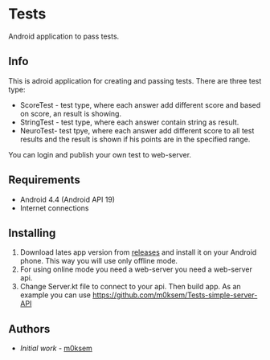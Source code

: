 # Tests

Android application to pass tests. 

## Info

This is adroid application for creating and passing tests.
There are three test type:
 - ScoreTest - test type, where each answer add different score and based on score, an result is showing.
 - StringTest - test type, where each answer contain string as result.
 - NeuroTest- test tpye, where each answer add different score to all test results and the result is shown if his points are in the specified range.
 
 You can login and publish your own test to web-server.

## Requirements

- Android 4.4 (Android API 19)
- Internet connections


## Installing

1. Download lates app version from [releases](https://github.com/m0ksem/Tests/releases) and install it on your Android phone.
This way you will use only offline mode.
2. For using online mode you need a web-server you need a web-server api.
3. Change Server.kt file to connect to your api. Then build app. 
As an example you can use https://github.com/m0ksem/Tests-simple-server-API

## Authors

- *Initial work* - [m0ksem](https://github.com/m0ksem)
